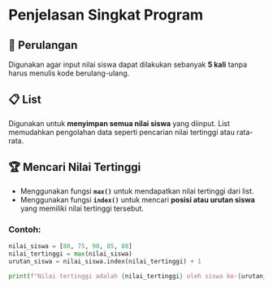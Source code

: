 # Penjelasan Singkat Program

## 🔁 Perulangan
Digunakan agar input nilai siswa dapat dilakukan sebanyak **5 kali** tanpa harus menulis kode berulang-ulang.

## 📋 List
Digunakan untuk **menyimpan semua nilai siswa** yang diinput. List memudahkan pengolahan data seperti pencarian nilai tertinggi atau rata-rata.

## 🏆 Mencari Nilai Tertinggi
- Menggunakan fungsi **`max()`** untuk mendapatkan nilai tertinggi dari list.
- Menggunakan fungsi **`index()`** untuk mencari **posisi atau urutan siswa** yang memiliki nilai tertinggi tersebut.

### Contoh:
```python
nilai_siswa = [80, 75, 90, 85, 88]
nilai_tertinggi = max(nilai_siswa)
urutan_siswa = nilai_siswa.index(nilai_tertinggi) + 1

print(f"Nilai tertinggi adalah {nilai_tertinggi} oleh siswa ke-{urutan_siswa}")
```
